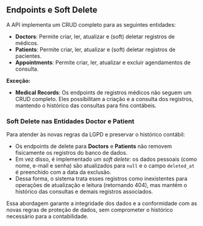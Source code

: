 ## Endpoints e Soft Delete

A API implementa um CRUD completo para as seguintes entidades:

- **Doctors**: Permite criar, ler, atualizar e (soft) deletar registros de médicos.
- **Patients**: Permite criar, ler, atualizar e (soft) deletar registros de pacientes.
- **Appointments**: Permite criar, ler, atualizar e excluir agendamentos de consulta.

**Exceção:**

- **Medical Records**: Os endpoints de registros médicos não seguem um CRUD completo. Eles possibilitam a criação e a consulta dos registros, mantendo o histórico das consultas para fins contábeis.

### Soft Delete nas Entidades Doctor e Patient

Para atender às novas regras da LGPD e preservar o histórico contábil:

- Os endpoints de delete para **Doctors** e **Patients** não removem fisicamente os registros do banco de dados.
- Em vez disso, é implementado um _soft delete_: os dados pessoais (como nome, e-mail e senha) são atualizados para `null` e o campo `deleted_at` é preenchido com a data da exclusão.
- Dessa forma, o sistema trata esses registros como inexistentes para operações de atualização e leitura (retornando 404), mas mantém o histórico das consultas e demais registros associados.

Essa abordagem garante a integridade dos dados e a conformidade com as novas regras de proteção de dados, sem comprometer o histórico necessário para a contabilidade.
